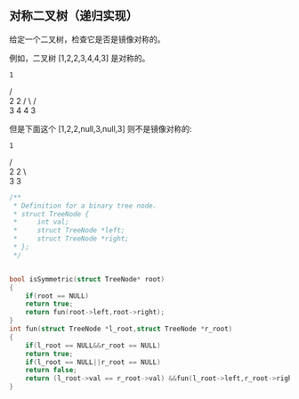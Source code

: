 ## 对称二叉树（递归实现）

给定一个二叉树，检查它是否是镜像对称的。

例如，二叉树 [1,2,2,3,4,4,3] 是对称的。

    1
   / \
  2   2
 / \ / \
3  4 4  3


但是下面这个 [1,2,2,null,3,null,3] 则不是镜像对称的:

    1
   / \
  2   2
   \   \
   3    3

```c
/**
 * Definition for a binary tree node.
 * struct TreeNode {
 *     int val;
 *     struct TreeNode *left;
 *     struct TreeNode *right;
 * };
 */


bool isSymmetric(struct TreeNode* root)
{
    if(root == NULL)
    return true;
    return fun(root->left,root->right);
}
int fun(struct TreeNode *l_root,struct TreeNode *r_root)
{
    if(l_root == NULL&&r_root == NULL)
    return true;
    if(l_root == NULL||r_root == NULL)
    return false;
    return (l_root->val == r_root->val) &&fun(l_root->left,r_root->right)&&fun(l_root->right,r_root->left);
}
```

